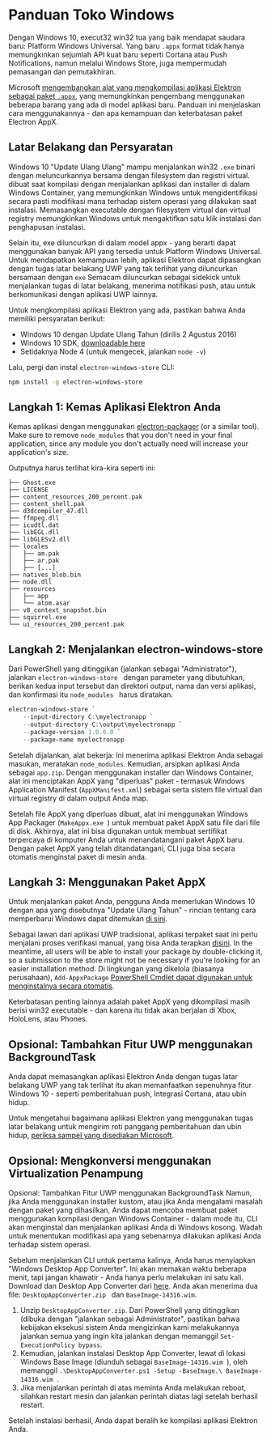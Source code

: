 # Panduan Toko Windows

Dengan Windows 10, execut32 win32 tua yang baik mendapat saudara baru: Platform Windows Universal. Yang baru `.appx` format tidak hanya memungkinkan sejumlah API kuat baru seperti Cortana atau Push Notifications, namun melalui Windows Store, juga mempermudah pemasangan dan pemutakhiran.

Microsoft [ mengembangkan alat yang mengkompilasi aplikasi Elektron sebagai paket `.appx`](https://github.com/catalystcode/electron-windows-store), yang memungkinkan pengembang menggunakan beberapa barang yang ada di model aplikasi baru. Panduan ini menjelaskan cara menggunakannya - dan apa kemampuan dan keterbatasan paket Electron AppX.

## Latar Belakang dan Persyaratan

Windows 10 "Update Ulang Ulang" mampu menjalankan win32 `.exe` binari dengan meluncurkannya bersama dengan filesystem dan registri virtual. dibuat saat kompilasi dengan menjalankan aplikasi dan installer di dalam Windows Container, yang memungkinkan Windows untuk mengidentifikasi secara pasti modifikasi mana terhadap sistem operasi yang dilakukan saat instalasi. Memasangkan executable dengan filesystem virtual dan virtual registry memungkinkan Windows untuk mengaktifkan satu klik instalasi dan penghapusan instalasi.

Selain itu, exe diluncurkan di dalam model appx - yang berarti dapat menggunakan banyak API yang tersedia untuk Platform Windows Universal. Untuk mendapatkan kemampuan lebih, aplikasi Elektron dapat dipasangkan dengan tugas latar belakang UWP yang tak terlihat yang diluncurkan bersamaan dengan `exe` Semacam diluncurkan sebagai sidekick untuk menjalankan tugas di latar belakang, menerima notifikasi push, atau untuk berkomunikasi dengan aplikasi UWP lainnya.

Untuk mengkompilasi aplikasi Elektron yang ada, pastikan bahwa Anda memiliki persyaratan berikut:

* Windows 10 dengan Update Ulang Tahun (dirilis 2 Agustus 2016)
* Windows 10 SDK, [downloadable here](https://developer.microsoft.com/en-us/windows/downloads/windows-10-sdk)
* Setidaknya Node 4 (untuk mengecek, jalankan `node -v`)

Lalu, pergi dan instal `electron-windows-store` CLI:

```sh
npm install -g electron-windows-store
```

## Langkah 1: Kemas Aplikasi Elektron Anda

Kemas aplikasi dengan menggunakan [electron-packager](https://github.com/electron-userland/electron-packager) (or a similar tool). Make sure to remove `node_modules` that you don't need in your final application, since any module you don't actually need will increase your application's size.

Outputnya harus terlihat kira-kira seperti ini:

```text
├── Ghost.exe
├── LICENSE
├── content_resources_200_percent.pak
├── content_shell.pak
├── d3dcompiler_47.dll
├── ffmpeg.dll
├── icudtl.dat
├── libEGL.dll
├── libGLESv2.dll
├── locales
│   ├── am.pak
│   ├── ar.pak
│   ├── [...]
├── natives_blob.bin
├── node.dll
├── resources
│   ├── app
│   └── atom.asar
├── v8_context_snapshot.bin
├── squirrel.exe
└── ui_resources_200_percent.pak
```

## Langkah 2: Menjalankan electron-windows-store

Dari PowerShell yang ditinggikan (jalankan sebagai "Administrator"), jalankan `electron-windows-store ` dengan parameter yang dibutuhkan, berikan kedua input tersebut dan direktori output, nama dan versi aplikasi, dan konfirmasi itu `node_modules ` harus diratakan.

```powershell
electron-windows-store `
    --input-directory C:\myelectronapp `
    --output-directory C:\output\myelectronapp `
    --package-version 1.0.0.0 `
    --package-name myelectronapp
```

Setelah dijalankan, alat bekerja: Ini menerima aplikasi Elektron Anda sebagai masukan, meratakan `node_modules`. Kemudian, arsipkan aplikasi Anda sebagai `app.zip`. Dengan menggunakan installer dan Windows Container, alat ini menciptakan AppX yang "diperluas" paket - termasuk Windows Application Manifest (` AppXManifest.xml `) sebagai serta sistem file virtual dan virtual registry di dalam output Anda map.

Setelah file AppX yang diperluas dibuat, alat ini menggunakan Windows App Packager (`MakeAppx.exe `) untuk membuat paket AppX satu file dari file di disk. Akhirnya, alat ini bisa digunakan untuk membuat sertifikat terpercaya di komputer Anda untuk menandatangani paket AppX baru. Dengan paket AppX yang telah ditandatangani, CLI juga bisa secara otomatis menginstal paket di mesin anda.

## Langkah 3: Menggunakan Paket AppX

Untuk menjalankan paket Anda, pengguna Anda memerlukan Windows 10 dengan apa yang disebutnya "Update Ulang Tahun" - rincian tentang cara memperbarui Windows dapat ditemukan [di sini](https://blogs.windows.com/windowsexperience/2016/08/02/how-to-get-the-windows-10-anniversary-update).

Sebagai lawan dari aplikasi UWP tradisional, aplikasi terpaket saat ini perlu menjalani proses verifikasi manual, yang bisa Anda terapkan [disini](https://developer.microsoft.com/en-us/windows/projects/campaigns/desktop-bridge). In the meantime, all users will be able to install your package by double-clicking it, so a submission to the store might not be necessary if you're looking for an easier installation method. Di lingkungan yang dikelola (biasanya perusahaan), `Add-AppxPackage` [PowerShell Cmdlet dapat digunakan untuk menginstalnya secara otomatis](https://technet.microsoft.com/en-us/library/hh856048.aspx).

Keterbatasan penting lainnya adalah paket AppX yang dikompilasi masih berisi win32 executable - dan karena itu tidak akan berjalan di Xbox, HoloLens, atau Phones.

## Opsional: Tambahkan Fitur UWP menggunakan BackgroundTask

Anda dapat memasangkan aplikasi Elektron Anda dengan tugas latar belakang UWP yang tak terlihat itu akan memanfaatkan sepenuhnya fitur Windows 10 - seperti pemberitahuan push, Integrasi Cortana, atau ubin hidup.

Untuk mengetahui bagaimana aplikasi Elektron yang menggunakan tugas latar belakang untuk mengirim roti panggang pemberitahuan dan ubin hidup, [periksa sampel yang disediakan Microsoft](https://github.com/felixrieseberg/electron-uwp-background).

## Opsional: Mengkonversi menggunakan Virtualization Penampung

Opsional: Tambahkan Fitur UWP menggunakan BackgroundTask Namun, jika Anda menggunakan installer kustom, atau jika Anda mengalami masalah dengan paket yang dihasilkan, Anda dapat mencoba membuat paket menggunakan kompilasi dengan Windows Container - dalam mode itu, CLI akan menginstal dan menjalankan aplikasi Anda di Windows kosong. Wadah untuk menentukan modifikasi apa yang sebenarnya dilakukan aplikasi Anda terhadap sistem operasi.

Sebelum menjalankan CLI untuk pertama kalinya, Anda harus menyiapkan "Windows Desktop App Converter". Ini akan memakan waktu beberapa menit, tapi jangan khawatir - Anda hanya perlu melakukan ini satu kali. Download dan Desktop App Converter dari [here](https://docs.microsoft.com/en-us/windows/uwp/porting/desktop-to-uwp-run-desktop-app-converter). Anda akan menerima dua file: `DesktopAppConverter.zip ` dan ` BaseImage-14316.wim `.

1. Unzip `DesktopAppConverter.zip`. Dari PowerShell yang ditinggikan (dibuka dengan "jalankan sebagai Administrator", pastikan bahwa kebijakan eksekusi sistem Anda mengizinkan kami melakukannya jalankan semua yang ingin kita jalankan dengan memanggil `Set-ExecutionPolicy bypass`.
2. Kemudian, jalankan instalasi Desktop App Converter, lewat di lokasi Windows Base Image (diunduh sebagai `BaseImage-14316.wim `), oleh memanggil `.\DesktopAppConverter.ps1 -Setup -BaseImage.\ BaseImage-14316.wim `.
3. Jika menjalankan perintah di atas meminta Anda melakukan reboot, silahkan restart mesin dan jalankan perintah diatas lagi setelah berhasil restart.

Setelah instalasi berhasil, Anda dapat beralih ke kompilasi aplikasi Elektron Anda.